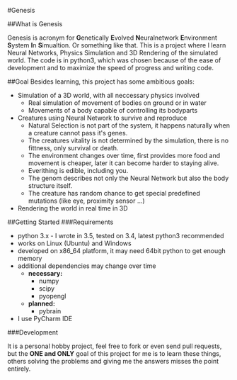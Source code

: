 #Genesis

##What is Genesis

Genesis is acronym for **G**enetically **E**volved **N**euralnetwork **E**nvironment **S**ystem **I**n **S**imualtion. Or something like that.
This is a project where I learn Neural Networks, Physics Simulation and 3D Rendering of the simulated world.
The code is in python3, which was chosen because of the ease of development and to maximize the speed of progress and writing code.

##Goal
Besides learning, this project has some ambitious goals:

- Simulation of a 3D world, with all neccessary physics involved
  - Real simulation of movement of bodies on ground or in water
  - Movements of a body capable of controlling its bodyparts
- Creatures using Neural Network to survive and reproduce
  - Natural Selection is not part of the system, it happens naturally when a creature cannot pass it's genes.
  - The creatures vitality is not determined by the simulation, there is no fittness, only survival or death.
  - The environment changes over time, first provides more food and movement is cheaper, later it can become harder to staying alive.
  - Everithing is edible, including you.
  - The genom describes not only the Neural Network but also the body structure itself.
  - The creature has random chance to get special predefined mutations (like eye, proximity sensor ...)
- Rendering the world in real time in 3D

##Getting Started
###Requirements

- python 3.x - I wrote in 3.5, tested on 3.4, latest python3 recommended
- works on Linux (Ubuntu) and Windows
- developed on x86_64 platform, it may need 64bit python to get enough memory
- additional dependencies may change over time
  - **necessary:**
    - numpy
    - scipy
    - pyopengl
  - **planned:**
    - pybrain
- I use PyCharm IDE

###Development

It is a personal hobby project, feel free to fork or even send pull requests, but the **ONE and ONLY** goal of this project for me is to learn these things, others solving the problems and giving me the answers misses the point entirely.

